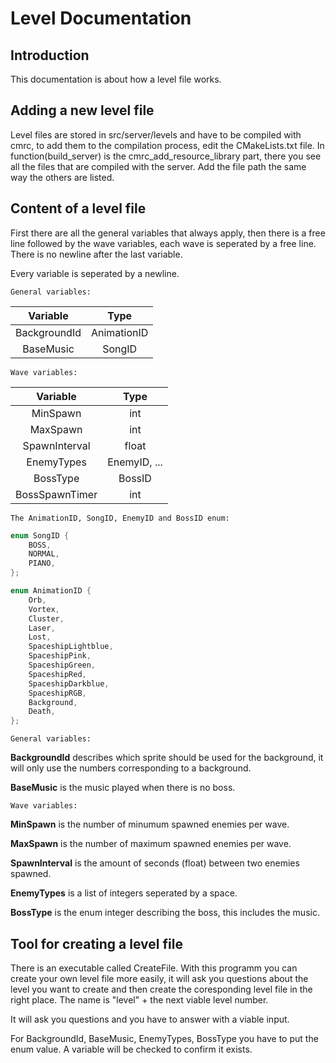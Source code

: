 # Level Documentation

## Introduction
This documentation is about how a level file works.

## Adding a new level file
Level files are stored in src/server/levels and have to be compiled with cmrc, to add them to the compilation process, edit the CMakeLists.txt file. In function(build_server) is the cmrc_add_resource_library part, there you see all the files that are compiled with the server. Add the file path the same way the others are listed.

## Content of a level file
First there are all the general variables that always apply, then there is a free line followed by the wave variables, each wave is seperated by a free line. There is no newline after the last variable.

Every variable is seperated by a newline.

    General variables:
|Variable|Type|
| :-: | :-: |
|BackgroundId|AnimationID|
|BaseMusic|SongID|

    Wave variables:

|Variable|Type|
| :-: | :-: |
|MinSpawn|int|
|MaxSpawn|int|
|SpawnInterval|float
|EnemyTypes|EnemyID, ...|
|BossType|BossID|
|BossSpawnTimer|int|

    The AnimationID, SongID, EnemyID and BossID enum:
```c++
enum SongID {
    BOSS,
    NORMAL,
    PIANO,
};

enum AnimationID {
    Orb,
    Vortex,
    Cluster,
    Laser,
    Lost,
    SpaceshipLightblue,
    SpaceshipPink,
    SpaceshipGreen,
    SpaceshipRed,
    SpaceshipDarkblue,
    SpaceshipRGB,
    Background,
    Death,
};
```

    General variables:

**BackgroundId** describes which sprite should be used for the background, it will only use the numbers corresponding to a background.

**BaseMusic** is the music played when there is no boss.

    Wave variables:

**MinSpawn** is the number of minumum spawned enemies per wave.

**MaxSpawn** is the number of maximum spawned enemies per wave.

**SpawnInterval** is the amount of seconds (float) between two enemies spawned.

**EnemyTypes** is a list of integers seperated by a space.

**BossType** is the enum integer describing the boss, this includes the music.

<!-- ## Implemented Enemys and Bosses -->

## Tool for creating a level file
There is an executable called CreateFile. With this programm you can create your own level file more easily, it will ask you questions about the level you want to create and then create the coresponding level file in the right place. The name is "level" + the next viable level number.

It will ask you questions and you have to answer with a viable input.

For BackgroundId, BaseMusic, EnemyTypes, BossType you have to put the enum value. A variable will be checked to confirm it exists.